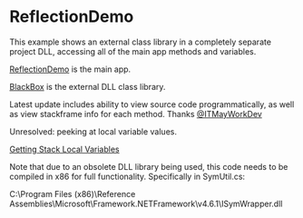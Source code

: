 # ReflectionDemo 

This example shows an external class library in a completely separate project DLL, accessing all of the main app methods and variables.

[ReflectionDemo](https://github.com/gojimmypi/ReflectionDemo/tree/master/ReflectionDemo) is the main app.

[BlackBox](https://github.com/gojimmypi/ReflectionDemo/tree/master/BlackBox) is the external DLL class library.

Latest update includes ability to view source code programmatically, as well as view stackframe info for each method. Thanks [@ITMayWorkDev](https://twitter.com/ITMayWorkDev/status/1020994049799405568)

Unresolved: peeking at local variable values.

[Getting Stack Local Variables](https://social.msdn.microsoft.com/Forums/vstudio/en-US/02962055-3e07-4d93-83ea-6973154d9724/getting-stack-local-variables?forum=netfxbcl)

Note that due to an obsolete DLL library being used, this code needs to be compiled in x86 for full functionality. Specifically in SymUtil.cs:

C:\Program Files (x86)\Reference Assemblies\Microsoft\Framework\.NETFramework\v4.6.1\ISymWrapper.dll

